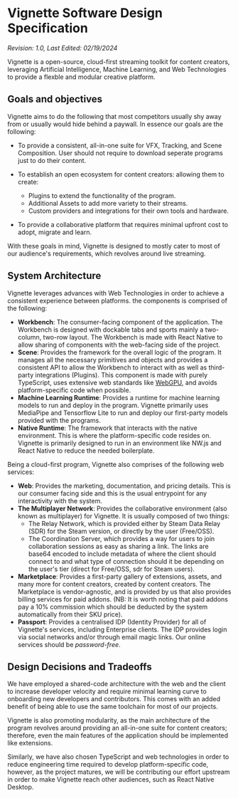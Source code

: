 Vignette Software Design Specification
====
*Revision: 1.0, Last Edited: 02/19/2024*

Vignette is a open-source, cloud-first streaming toolkit for content creators, leveraging Artificial Intelligence, Machine Learning, and Web Technologies to provide a flexble and modular creative platform.

## Goals and objectives

Vignette aims to do the following that most competitors usually shy away from or usually would hide behind a paywall. In essence our goals are the following:

- To provide a consistent, all-in-one suite for VFX, Tracking, and Scene Composition. User should not require to download seperate programs just to do their content.
- To establish an open ecosystem for content creators: allowing them to create:
    - Plugins to extend the functionality of the program.
    - Additional Assets to add more variety to their streams.
    - Custom providers and integrations for their own tools and hardware.

- To provide a collaborative platform that requires minimal upfront cost to adopt, migrate and learn.

With these goals in mind, Vignette is designed to mostly cater to most of our audience's requirements, which revolves around live streaming.

## System Architecture

Vignette leverages advances with Web Technologies in order to achieve a consistent experience between platforms. the components is comprised of the following:

- **Workbench**: The consumer-facing component of the application. The Workbench is designed with dockable tabs and sports mainly a two-column, two-row layout. The Workbench is made with React Native to allow sharing of components with the web-facing side of the project.
- **Scene**: Provides the framework for the overall logic of the program. It manages all the necessary primitives and objects and provides a consistent API to allow the Workbench to interact with as well as third-party integrations (Plugins). This component is made with purely TypeScript, uses extensive web standards like [WebGPU](https://developer.mozilla.org/en-US/docs/Web/API/WebGPU_API), and avoids platform-specific code when possible.
- **Machine Learning Runtime**: Provides a runtime for machine learning models to run and deploy in the program. Vignette primarily uses MediaPipe and Tensorflow Lite to run and deploy our first-party models provided with the programs.
- **Native Runtime**: The framework that interacts with the native environment. This is where the platform-specific code resides on. Vignette is primarily designed to run in an environment like NW.js and React Native to reduce the needed boilerplate.

Being a cloud-first program, Vignette also comprises of the following web services:

- **Web**: Provides the marketing, documentation, and pricing details. This is our consumer facing side and this is the usual entrypoint for any interactivity with the system.
- **The Multiplayer Network**: Provides the collaborative environment (also known as multiplayer) for Vignette. It is usually composed of two things:
   - The Relay Network, which is provided either by Steam Data Relay (SDR) for the Steam version, or directly by the user (Free/OSS).
   - The Coordination Server, which provides a way for users to join collaboration sessions as easy as sharing a link. The links are base64 encoded to include metadata of where the client should connect to and what type of connection should it be depending on the user's tier (direct for Free/OSS, sdr for Steam users).
- **Marketplace**: Provides a first-party gallery of extensions, assets, and many more for content creators, created by content creators. The Marketplace is vendor-agnostic, and is provided by us that also provides billing services for paid addons. (NB: It is worth noting that paid addons pay a 10% commission which should be deducted by the system automatically from their SKU price).
- **Passport**: Provides a centralised IDP (Identity Provider) for all of Vignette's services, including Enterprise clients. The IDP provides login via social networks and/or through email magic links. Our online services should be *password-free*.


## Design Decisions and Tradeoffs

We have employed a shared-code architecture with the web and the client to increase developer velocity and require minimal learning curve to onboarding new developers and contributors. This comes with an added benefit of being able to use the same toolchain for most of our projects.

Vignette is also promoting modularity, as the main architecture of the program revolves around providing an all-in-one suite for content creators; therefore, even the main features of the application should be implemented like extensions.

Similarly, we have also chosen TypeScript and web technologies in order to reduce engineering time required to develop platform-specific code, however, as the project matures, we will be contributing our effort upstream in order to make Vignette reach other audiences, such as React Native Desktop.
